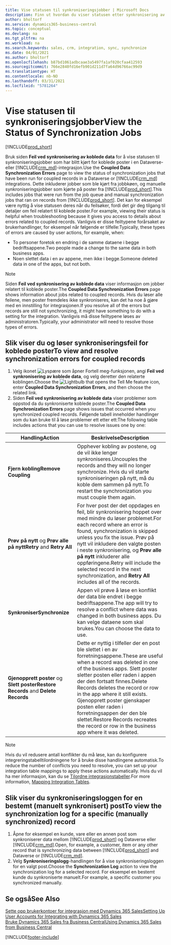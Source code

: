 ```yaml
---
title: Vise statusen til synkroniseringsjobber | Microsoft Docs
description: Finn ut hvordan du viser statusen etter synkronisering av koblede poster.
author: bholtorf
ms.service: dynamics365-business-central
ms.topic: conceptual
ms.devlang: na
ms.tgt_pltfrm: na
ms.workload: na
ms.search.keywords: sales, crm, integration, sync, synchronize
ms.date: 04/01/2021
ms.author: bholtorf
ms.openlocfilehash: b87bd1061adbcaae3a5497fa1af020cfaa412593
ms.sourcegitcommit: 766e2840fd16efb901d211d7fa64d96766ac99d9
ms.translationtype: HT
ms.contentlocale: nb-NO
ms.lasthandoff: 03/31/2021
ms.locfileid: "5781264"
---
```

# <a name="view-the-status-of-synchronization-jobs"></a><span data-ttu-id="de15e-103">Vise statusen til synkroniseringsjobber</span><span class="sxs-lookup"><span data-stu-id="de15e-103">View the Status of Synchronization Jobs</span></span>
[!INCLUDE[prod_short](includes/cc_data_platform_banner.md)]

<span data-ttu-id="de15e-104">Bruk siden **Feil ved synkronisering av koblede data** for å vise statusen til synkroniseringsjobber som har blitt kjørt for koblede poster i en Dataverse- eller [!INCLUDE[crm_md](includes/crm_md.md)]-integrasjon.</span><span class="sxs-lookup"><span data-stu-id="de15e-104">Use the **Coupled Data Synchronization Errors** page to view the status of synchronization jobs that have been run for coupled records in a Dataverse or [!INCLUDE[crm_md](includes/crm_md.md)] integrations.</span></span> <span data-ttu-id="de15e-105">Dette inkluderer jobber som ble kjørt fra jobbkøen, og manuelle synkroniseringsjobber som kjørte på poster fra [!INCLUDE[prod_short](includes/prod_short.md)].</span><span class="sxs-lookup"><span data-stu-id="de15e-105">This includes jobs that were run from the job queue and manual synchronization jobs that ran on records from [!INCLUDE[prod_short](includes/prod_short.md)].</span></span> <span data-ttu-id="de15e-106">Det kan for eksempel være nyttig å vise statusen deres når du feilsøker, fordi det gir deg tilgang til detaljer om feil relatert til koblede poster.</span><span class="sxs-lookup"><span data-stu-id="de15e-106">For example, viewing their status is helpful when troubleshooting because it gives you access to details about errors related to coupled records.</span></span> <span data-ttu-id="de15e-107">Vanligvis er disse feiltypene forårsaket av brukerhandlinger, for eksempel når følgende er tilfelle:</span><span class="sxs-lookup"><span data-stu-id="de15e-107">Typically, these types of errors are caused by user actions, for example, when:</span></span>  

* <span data-ttu-id="de15e-108">To personer foretok en endring i de samme dataene i begge bedriftsappene.</span><span class="sxs-lookup"><span data-stu-id="de15e-108">Two people made a change to the same data in both business apps.</span></span>
* <span data-ttu-id="de15e-109">Noen slettet data i en av appene, men ikke i begge.</span><span class="sxs-lookup"><span data-stu-id="de15e-109">Someone deleted data in one of the apps, but not both.</span></span>

> [!Note]
> <span data-ttu-id="de15e-110">Siden **Feil ved synkronisering av koblede data** viser informasjon om jobber relatert til koblede poster.</span><span class="sxs-lookup"><span data-stu-id="de15e-110">The **Coupled Data Synchronization Errors** page shows information about jobs related to coupled records.</span></span> <span data-ttu-id="de15e-111">Hvis du løser alle feilene, men poster fremdeles ikke synkroniseres, kan det ha noe å gjøre med en innstilling for integrasjonen.</span><span class="sxs-lookup"><span data-stu-id="de15e-111">If you resolve all of the errors but records are still not synchronizing, it might have something to do with a setting for the integration.</span></span> <span data-ttu-id="de15e-112">Vanligvis må disse feiltypene løses av administratoren.</span><span class="sxs-lookup"><span data-stu-id="de15e-112">Typically, your administrator will need to resolve those types of errors.</span></span>   

<!--

> [!VIDEO https://go.microsoft.com/fwlink/?linkid=2098171]

-->

## <a name="to-view-and-resolve-synchronization-errors-for-coupled-records"></a><span data-ttu-id="de15e-113">Slik viser du og løser synkroniseringsfeil for koblede poster</span><span class="sxs-lookup"><span data-stu-id="de15e-113">To view and resolve synchronization errors for coupled records</span></span>
1. <span data-ttu-id="de15e-114">Velg ikonet ![Lyspære som åpner Fortell meg-funksjonen](media/ui-search/search_small.png "Fortell hva du vil gjøre"), angi **Feil ved synkronisering av koblede data**, og velg deretter den relaterte koblingen.</span><span class="sxs-lookup"><span data-stu-id="de15e-114">Choose the ![Lightbulb that opens the Tell Me feature](media/ui-search/search_small.png "Tell me what you want to do") icon, enter **Coupled Data Synchronization Errors**, and then choose the related link.</span></span>
2. <span data-ttu-id="de15e-115">Siden **Feil ved synkronisering av koblede data** viser problemer som oppstod da du synkroniserte koblede poster.</span><span class="sxs-lookup"><span data-stu-id="de15e-115">The **Coupled Data Synchronization Errors** page shows issues that occurred when you synchronized coupled records.</span></span> <span data-ttu-id="de15e-116">Følgende tabell inneholder handlinger som du kan bruke til å løse problemer ett etter ett:</span><span class="sxs-lookup"><span data-stu-id="de15e-116">The following table includes actions that you can use to resolve issues one by one:</span></span>

|<span data-ttu-id="de15e-117">Handling</span><span class="sxs-lookup"><span data-stu-id="de15e-117">Action</span></span>|<span data-ttu-id="de15e-118">Beskrivelse</span><span class="sxs-lookup"><span data-stu-id="de15e-118">Description</span></span>|
|----|----|
|<span data-ttu-id="de15e-119">**Fjern kobling**</span><span class="sxs-lookup"><span data-stu-id="de15e-119">**Remove Coupling**</span></span>|<span data-ttu-id="de15e-120">Opphever kobling av postene, og de vil ikke lenger synkroniseres.</span><span class="sxs-lookup"><span data-stu-id="de15e-120">Uncouples the records and they will no longer synchronize.</span></span> <span data-ttu-id="de15e-121">Hvis du vil starte synkroniseringen på nytt, må du koble dem sammen på nytt.</span><span class="sxs-lookup"><span data-stu-id="de15e-121">To restart the synchronization you must couple them again.</span></span> |
|<span data-ttu-id="de15e-122">**Prøv på nytt** og **Prøv alle på nytt**</span><span class="sxs-lookup"><span data-stu-id="de15e-122">**Retry** and **Retry All**</span></span>|<span data-ttu-id="de15e-123">For hver post der det oppdages en feil, blir synkronisering hoppet over med mindre du løser problemet.</span><span class="sxs-lookup"><span data-stu-id="de15e-123">For each record where an error is found, synchronization is skipped unless you fix the issue.</span></span> <span data-ttu-id="de15e-124">Prøv på nytt vil inkludere den valgte posten i neste synkronisering, og **Prøv alle på nytt** inkluderer alle oppføringene.</span><span class="sxs-lookup"><span data-stu-id="de15e-124">Retry will include the selected record in the next synchronization, and **Retry All** includes all of the records.</span></span>|
|<span data-ttu-id="de15e-125">**Synkroniser**</span><span class="sxs-lookup"><span data-stu-id="de15e-125">**Synchronize**</span></span>|<span data-ttu-id="de15e-126">Appen vil prøve å løse en konflikt der data ble endret i begge bedriftsappene.</span><span class="sxs-lookup"><span data-stu-id="de15e-126">The app will try to resolve a conflict where data was changed in both business apps.</span></span> <span data-ttu-id="de15e-127">Du kan velge dataene som skal brukes.</span><span class="sxs-lookup"><span data-stu-id="de15e-127">You can choose the data to use.</span></span>|
|<span data-ttu-id="de15e-128">**Gjenopprett poster** og **Slett poster**</span><span class="sxs-lookup"><span data-stu-id="de15e-128">**Restore Records** and **Delete Records**</span></span>|<span data-ttu-id="de15e-129">Dette er nyttig i tilfeller der en post ble slettet i en av forretningsappene.</span><span class="sxs-lookup"><span data-stu-id="de15e-129">These are useful when a record was deleted in one of the business apps.</span></span> <span data-ttu-id="de15e-130">Slett poster sletter posten eller raden i appen der den fortsatt finnes.</span><span class="sxs-lookup"><span data-stu-id="de15e-130">Delete Records deletes the record or row in the app where it still exists.</span></span> <span data-ttu-id="de15e-131">Gjenopprett poster gjenskaper posten eller raden i forretningsappen der den ble slettet.</span><span class="sxs-lookup"><span data-stu-id="de15e-131">Restore Records recreates the record or row in the business app where it was deleted.</span></span>|

> [!NOTE]
> <span data-ttu-id="de15e-132">Hvis du vil redusere antall konflikter du må løse, kan du konfigurere integreringstabelltilordningene for å bruke disse handlingene automatisk.</span><span class="sxs-lookup"><span data-stu-id="de15e-132">To reduce the number of conflicts you need to resolve, you can set up your integration table mappings to apply these actions automatically.</span></span> <span data-ttu-id="de15e-133">Hvis du vil ha mer informasjon, kan du se [Tilordne integrasjonstabeller](admin-how-to-modify-table-mappings-for-synchronization.md#mapping-integration-tables).</span><span class="sxs-lookup"><span data-stu-id="de15e-133">For more information, [Mapping Integration Tables](admin-how-to-modify-table-mappings-for-synchronization.md#mapping-integration-tables).</span></span>

## <a name="to-view-the-synchronization-log-for-a-specific-manually-synchronized-record"></a><span data-ttu-id="de15e-134">Slik viser du synkroniseringsloggen for en bestemt (manuelt synkronisert) post</span><span class="sxs-lookup"><span data-stu-id="de15e-134">To view the synchronization log for a specific (manually synchronized) record</span></span>
1. <span data-ttu-id="de15e-135">Åpne for eksempel en kunde, vare eller en annen post som synkroniserer data mellom [!INCLUDE[prod_short](includes/prod_short.md)] og Dataverse eller [!INCLUDE[crm_md](includes/crm_md.md)].</span><span class="sxs-lookup"><span data-stu-id="de15e-135">Open, for example, a customer, item or any other record that is synchronizing data between [!INCLUDE[prod_short](includes/prod_short.md)] and Dataverse or [!INCLUDE[crm_md](includes/crm_md.md)].</span></span>
2. <span data-ttu-id="de15e-136">Velg **Synkroniseringslogg**-handlingen for å vise synkroniseringsloggen for en valgt post.</span><span class="sxs-lookup"><span data-stu-id="de15e-136">Choose the **Synchronization Log** action to view the synchronization log for a selected record.</span></span> <span data-ttu-id="de15e-137">For eksempel en bestemt kunde du synkroniserte manuelt.</span><span class="sxs-lookup"><span data-stu-id="de15e-137">For example, a specific customer you synchronized manually.</span></span>

## <a name="see-also"></a><span data-ttu-id="de15e-138">Se også</span><span class="sxs-lookup"><span data-stu-id="de15e-138">See Also</span></span>  
[<span data-ttu-id="de15e-139">Sette opp brukerkontoer for integrasjon med Dynamics 365 Sales</span><span class="sxs-lookup"><span data-stu-id="de15e-139">Setting Up User Accounts for Integrating with Dynamics 365 Sales</span></span>](admin-setting-up-integration-with-dynamics-sales.md)  
[<span data-ttu-id="de15e-140">Bruke Dynamics 365 Sales fra Business Central</span><span class="sxs-lookup"><span data-stu-id="de15e-140">Using Dynamics 365 Sales from Business Central</span></span>](marketing-integrate-dynamicscrm.md)


[!INCLUDE[footer-include](includes/footer-banner.md)]